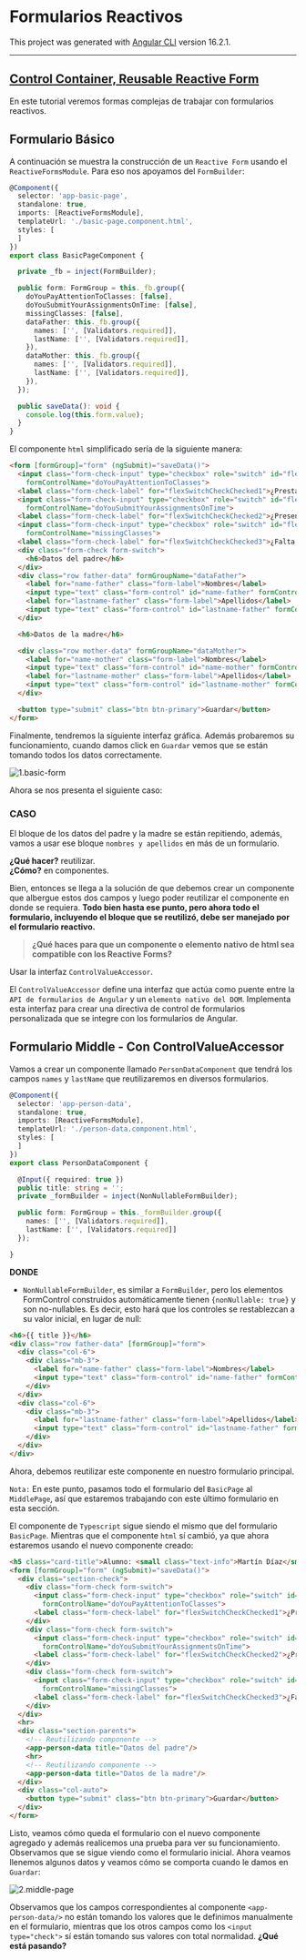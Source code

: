 # Formularios Reactivos

This project was generated with [Angular CLI](https://github.com/angular/angular-cli) version 16.2.1.

---

## [Control Container, Reusable Reactive Form](https://www.youtube.com/watch?v=AWWq1DHsHfI)

En este tutorial veremos formas complejas de trabajar con formularios reactivos.

## Formulario Básico

A continuación se muestra la construcción de un `Reactive Form` usando el `ReactiveFormsModule`. Para eso 
nos apoyamos del `FormBuilder`:

````typescript
@Component({
  selector: 'app-basic-page',
  standalone: true,
  imports: [ReactiveFormsModule],
  templateUrl: './basic-page.component.html',
  styles: [
  ]
})
export class BasicPageComponent {

  private _fb = inject(FormBuilder);

  public form: FormGroup = this._fb.group({
    doYouPayAttentionToClasses: [false],
    doYouSubmitYourAssignmentsOnTime: [false],
    missingClasses: [false],
    dataFather: this._fb.group({
      names: ['', [Validators.required]],
      lastName: ['', [Validators.required]],
    }),
    dataMother: this._fb.group({
      names: ['', [Validators.required]],
      lastName: ['', [Validators.required]],
    }),
  });

  public saveData(): void {
    console.log(this.form.value);
  }
}
````

El componente `html` simplificado sería de la siguiente manera:

````html
<form [formGroup]="form" (ngSubmit)="saveData()">
  <input class="form-check-input" type="checkbox" role="switch" id="flexSwitchCheckChecked1"
    formControlName="doYouPayAttentionToClasses">
  <label class="form-check-label" for="flexSwitchCheckChecked1">¿Presta atención a las clases?</label>
  <input class="form-check-input" type="checkbox" role="switch" id="flexSwitchCheckChecked2"
    formControlName="doYouSubmitYourAssignmentsOnTime">
  <label class="form-check-label" for="flexSwitchCheckChecked2">¿Presenta sus tareas a tiempo?</label>
  <input class="form-check-input" type="checkbox" role="switch" id="flexSwitchCheckChecked3"
    formControlName="missingClasses">
  <label class="form-check-label" for="flexSwitchCheckChecked3">¿Falta a clases?</label>
  <div class="form-check form-switch">
    <h6>Datos del padre</h6>
  </div>
  <div class="row father-data" formGroupName="dataFather">
    <label for="name-father" class="form-label">Nombres</label>
    <input type="text" class="form-control" id="name-father" formControlName="names">
    <label for="lastname-father" class="form-label">Apellidos</label>
    <input type="text" class="form-control" id="lastname-father" formControlName="lastName">
  </div>

  <h6>Datos de la madre</h6>

  <div class="row mother-data" formGroupName="dataMother">
    <label for="name-mother" class="form-label">Nombres</label>
    <input type="text" class="form-control" id="name-mother" formControlName="names">
    <label for="lastname-mother" class="form-label">Apellidos</label>
    <input type="text" class="form-control" id="lastname-mother" formControlName="lastName">
  </div>

  <button type="submit" class="btn btn-primary">Guardar</button>
</form>
````

Finalmente, tendremos la siguiente interfaz gráfica. Además probaremos su funcionamiento, cuando damos click en `Guardar` vemos que se están tomando todos los datos correctamente.

![1.basic-form](./src/assets/1.basic-form.png)

Ahora se nos presenta el siguiente caso:

### CASO

El bloque de los datos del padre y la madre se están repitiendo, además, vamos a usar ese bloque `nombres y apellidos` en más de un formulario. 

**¿Qué hacer?** reutilizar.  
**¿Cómo?** en componentes.

Bien, entonces se llega a la solución de que debemos crear un componente que albergue estos dos campos y luego poder reutilizar el componente en donde se requiera. **Todo bien hasta ese punto, pero ahora todo el formulario, incluyendo el bloque que se reutilizó, debe ser manejado por el formulario reactivo.**

> **¿Qué haces para que un componente o elemento nativo de html sea compatible con los Reactive Forms?**

Usar la interfaz `ControlValueAccessor`.

El `ControlValueAccessor` define una interfaz que actúa como puente entre la `API de formularios de Angular` y un `elemento nativo del DOM`. Implementa esta interfaz para crear una directiva de control de formularios personalizada que se integre con los formularios de Angular.

## Formulario Middle - Con ControlValueAccessor

Vamos a crear un componente llamado `PersonDataComponent` que tendrá los campos `names` y `lastName` que reutilizaremos en diversos formularios.

````typescript
@Component({
  selector: 'app-person-data',
  standalone: true,
  imports: [ReactiveFormsModule],
  templateUrl: './person-data.component.html',
  styles: [
  ]
})
export class PersonDataComponent {

  @Input({ required: true })
  public title: string = '';
  private _formBuilder = inject(NonNullableFormBuilder);

  public form: FormGroup = this._formBuilder.group({
    names: ['', [Validators.required]],
    lastName: ['', [Validators.required]]
  });

}
````
**DONDE**
- `NonNullableFormBuilder`, es similar a `FormBuilder`, pero los elementos FormControl construidos automáticamente tienen `{nonNullable: true}` y son no-nullables. Es decir, esto hará que los controles se restablezcan a su valor inicial, en lugar de null:

````html
<h6>{{ title }}</h6>
<div class="row father-data" [formGroup]="form">
  <div class="col-6">
    <div class="mb-3">
      <label for="name-father" class="form-label">Nombres</label>
      <input type="text" class="form-control" id="name-father" formControlName="names">
    </div>
  </div>
  <div class="col-6">
    <div class="mb-3">
      <label for="lastname-father" class="form-label">Apellidos</label>
      <input type="text" class="form-control" id="lastname-father" formControlName="lastName">
    </div>
  </div>
</div>
````

Ahora, debemos reutilizar este componente en nuestro formulario principal.

 `Nota:` En este punto, pasamos todo el formulario del `BasicPage` al `MiddlePage`, así que estaremos trabajando con este último formulario en esta sección.

El componente de `Typescript` sigue siendo el mismo que del formulario `BasicPage`. Mientras que el componente `html` sí cambió, ya que ahora estaremos usando el nuevo componente creado:

````html
<h5 class="card-title">Alumno: <small class="text-info">Martín Díaz</small></h5>
<form [formGroup]="form" (ngSubmit)="saveData()">
  <div class="section-check">
    <div class="form-check form-switch">
      <input class="form-check-input" type="checkbox" role="switch" id="flexSwitchCheckChecked1"
        formControlName="doYouPayAttentionToClasses">
      <label class="form-check-label" for="flexSwitchCheckChecked1">¿Presta atención a las clases?</label>
    </div>
    <div class="form-check form-switch">
      <input class="form-check-input" type="checkbox" role="switch" id="flexSwitchCheckChecked2"
        formControlName="doYouSubmitYourAssignmentsOnTime">
      <label class="form-check-label" for="flexSwitchCheckChecked2">¿Presenta sus tareas a tiempo?</label>
    </div>
    <div class="form-check form-switch">
      <input class="form-check-input" type="checkbox" role="switch" id="flexSwitchCheckChecked3"
        formControlName="missingClasses">
      <label class="form-check-label" for="flexSwitchCheckChecked3">¿Falta a clases?</label>
    </div>
  </div>
  <hr>
  <div class="section-parents">
    <!-- Reutilizando componente -->
    <app-person-data title="Datos del padre"/>
    <hr>
    <!-- Reutilizando componente -->
    <app-person-data title="Datos de la madre"/>
  </div>
  <div class="col-auto">
    <button type="submit" class="btn btn-primary">Guardar</button>
  </div>
</form>
````

Listo, veamos cómo queda el formulario con el nuevo componente agregado y además realicemos una prueba para ver su funcionamiento. Observamos que se sigue viendo como el formulario inicial. Ahora veamos llenemos algunos datos y veamos cómo se comporta cuando le damos en `Guardar`:

![2.middle-page](./src/assets/2.middle-page.png)

Observamos que los campos correspondientes al componente `<app-person-data/>` no están tomando los valores que le definimos manualmente en el formulario, mientras que los otros campos como los `<input type="check">` sí están tomando sus valores con total normalidad. **¿Qué está pasando?**
